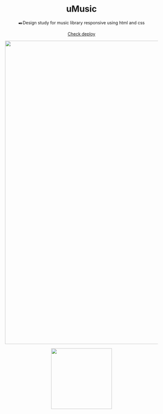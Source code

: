 <h1 align="center">uMusic</h1>
<p align="center">✒️Design study for music library responsive using html and css</p>
<p align="center">
  <a href="http://umusic.surge.sh/">Check deploy</a>
</p>

<p align="center">
  <img src="./assets/desktop.gif" width="1000">
</p>
<p align="center">
  <img src="./assets/mobile.gif" width="200">
</p>

